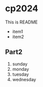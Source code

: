 # cp2024
  This is README
  - item1
  - item2
  ## Part2
  1. sunday
  1. monday
  2. tuesday
  3. wednesday